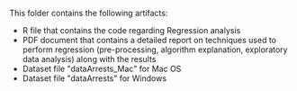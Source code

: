 This folder contains the following artifacts:
- R file that contains the code regarding Regression analysis
- PDF document that contains a detailed report on techniques used to perform regression (pre-processing, algorithm explanation, exploratory data analysis) along with the results
- Dataset file "dataArrests_Mac" for Mac OS
- Dataset file "dataArrests" for Windows
